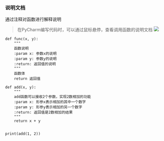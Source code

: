 ### 说明文档

通过注释对函数进行解释说明

> 在PyCharm编写代码时，可以通过鼠标悬停，查看调用函数的说明文档
> ![](images/pycharm-func-remark.png)

```
def func(x, y):
    """
    函数说明
    :param x: 参数x的说明
    :param y: 参数y的说明
    :return: 返回值的说明
    """
    函数体
    return 返回值
```

```
def add(x, y):
    """
    add函数可以接收2个参数，实现2数相加的功能
    :param x: 形参x表示相加的其中一个数字
    :param y: 形参y表示相加的另一个数字
    :return: 返回值是2数相加的结果
    """
    return x + y


print(add(1, 2))
```

```

```